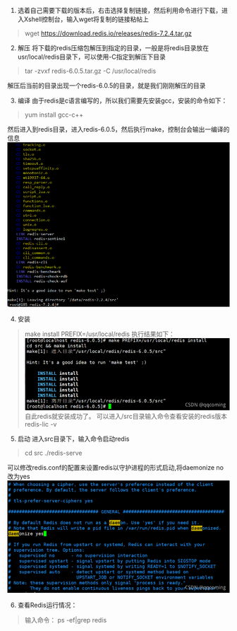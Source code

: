 1. 选着自己需要下载的版本后，右击选择复制链接，然后利用命令进行下载，进入Xshell控制台，输入wget将复制的链接粘帖上

>wget https://download.redis.io/releases/redis-7.2.4.tar.gz

2. 解压
将下载的redis压缩包解压到指定的目录，一般是将redis目录放在usr/local/redis目录下，可以使用-C指定到解压下目录
>tar -zvxf redis-6.0.5.tar.gz -C /usr/local/redis

解压后当前的目录出现一个redis-6.0.5的目录，就是我们刚刚解压的目录

3. 编译
由于redis是c语言编写的，所以我们需要先安装gcc，安装的命令如下： 

>yum install gcc-c++

然后进入到redis目录，进入redis-6.0.5，然后执行make，控制台会输出一编译的信息
![alt text](image-3.png)

4. 安装

>make install PREFIX=/usr/local/redis
执行结果如下：
![alt text](image-4.png)
自此redis就安装成功了。
可以进入/src目录输入命令查看安装的redis版本
redis-lic -v

5. 启动
进入src目录下，输入命令启动redis
>cd src
>./redis-serve

可以修改redis.conf的配置来设置redis以守护进程的形式启动,将daemonize no改为yes
![alt text](image-5.png)

6. 查看Redis运行情况：
>输入命令：
ps -ef|grep redis